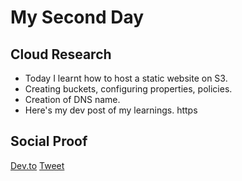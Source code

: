 <!-- This is a template you can use for quick progress days. It removes a lot of the steps we encourage you to share in the longer template 000-DAY-ARTICLE-LONG-TEMPLATE.MD-->

# My Second Day

## Cloud Research

- Today I learnt how to host a static website on S3.
- Creating buckets, configuring properties, policies.
- Creation of DNS name.
- Here's my dev post of my learnings. https

## Social Proof

[Dev.to](https://dev.to/sudhachandranbc/host-static-website-in-s3-with-namecheap-dns-2ioc)
[Tweet](https://twitter.com/SudhaKishoreBC/status/1288268960220110848)
